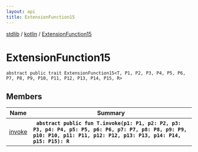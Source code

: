 ```yaml
---
layout: api
title: ExtensionFunction15
---
```

[stdlib](../../index.md) / [kotlin](../index.md) / [ExtensionFunction15](index.md)

# ExtensionFunction15

```
abstract public trait ExtensionFunction15<T, P1, P2, P3, P4, P5, P6, P7, P8, P9, P10, P11, P12, P13, P14, P15, R> 
```

## Members

| Name | Summary |
|------|---------|
|[invoke](invoke.md)|&nbsp;&nbsp;**`abstract public fun T.invoke(p1: P1, p2: P2, p3: P3, p4: P4, p5: P5, p6: P6, p7: P7, p8: P8, p9: P9, p10: P10, p11: P11, p12: P12, p13: P13, p14: P14, p15: P15): R`**<br>|
